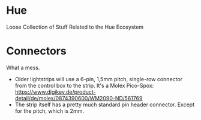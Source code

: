 # Hue
Loose Collection of Stuff Related to the Hue Ecosystem


# Connectors

What a mess.  
- Older lightstrips will use a 6-pin, 1,5mm pitch, single-row connector from the control box to the strip. It's a Molex Pico-Spox: https://www.digikey.de/product-detail/de/molex/0874390600/WM2090-ND/561769  
- The strip itself has a pretty much standard pin header connector. Except for the pitch, which is 2mm.
